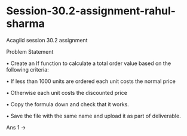 # Session-30.2-assignment-rahul-sharma
Acagild session 30.2 assignment 

Problem Statement

• Create an If function to calculate a total order value based on the following criteria:

• If less than 1000 units are ordered each unit costs the normal price

• Otherwise each unit costs the discounted price

• Copy the formula down and check that it works.

• Save the file with the same name and upload it as part of deliverable.

Ans 1 ->
